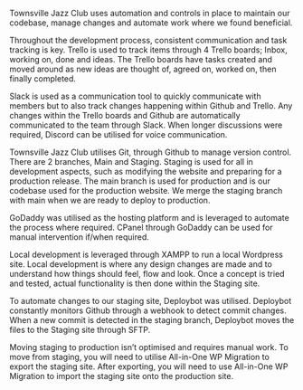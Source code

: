 Townsville Jazz Club uses automation and controls in place to maintain our codebase, manage changes and automate work where we found beneficial.

Throughout the development process, consistent communication and task tracking is key. Trello is used to track items through 4 Trello boards; Inbox, working on, done and ideas. The Trello boards have tasks created and moved around as new ideas are thought of, agreed on, worked on, then finally completed. 

Slack is used as a communication tool to quickly communicate with members but to also track changes happening within Github and Trello. Any changes within the Trello boards and Github are automatically communicated to the team through Slack. When longer discussions were required, Discord can be utilised for voice communication.

Townsville Jazz Club utilises Git, through Github to manage version control. There are 2 branches, Main and Staging. Staging is used for all in development aspects, such as modifying the website and preparing for a production release. The main branch is used for production and is our codebase used for the production website. We merge the staging branch with main when we are ready to deploy to production.

GoDaddy was utilised as the hosting platform and is leveraged to automate the process where required. CPanel through GoDaddy can be used for manual intervention if/when required.

Local development is leveraged through XAMPP to run a local Wordpress site. Local development is where any design changes are made and to understand how things should feel, flow and look. Once a concept is tried and tested, actual functionality is then done within the Staging site.

To automate changes to our staging site, Deploybot was utilised. Deploybot constantly monitors Github through a webhook to detect commit changes. When a new commit is detected in the staging branch, Deploybot moves the files to the Staging site through SFTP. 

Moving staging to production isn’t optimised and requires manual work. To move from staging, you will need to utilise All-in-One WP Migration to export the staging site. After exporting, you will need to use All-in-One WP Migration to import the staging site onto the production site.
 

